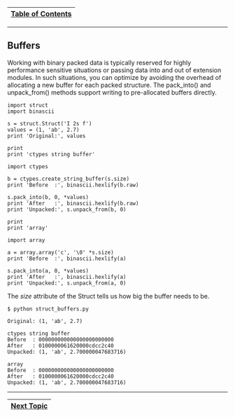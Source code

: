 |[Table of Contents](/00-Table-of-Contents.md)|
|---|

---

## Buffers

Working with binary packed data is typically reserved for highly performance sensitive situations or passing data into and out of extension modules. In such situations, you can optimize by avoiding the overhead of allocating a new buffer for each packed structure. The pack\_into\(\) and unpack\_from\(\) methods support writing to pre-allocated buffers directly.

```text
import struct
import binascii

s = struct.Struct('I 2s f')
values = (1, 'ab', 2.7)
print 'Original:', values

print
print 'ctypes string buffer'

import ctypes

b = ctypes.create_string_buffer(s.size)
print 'Before  :', binascii.hexlify(b.raw)

s.pack_into(b, 0, *values)
print 'After   :', binascii.hexlify(b.raw)
print 'Unpacked:', s.unpack_from(b, 0)

print
print 'array'

import array

a = array.array('c', '\0' *s.size)
print 'Before  :', binascii.hexlify(a)

s.pack_into(a, 0, *values)
print 'After   :', binascii.hexlify(a)
print 'Unpacked:', s.unpack_from(a, 0)
```

The  _size_  attribute of the Struct tells us how big the buffer needs to be.

```text
$ python struct_buffers.py

Original: (1, 'ab', 2.7)

ctypes string buffer
Before  : 000000000000000000000000
After   : 0100000061620000cdcc2c40
Unpacked: (1, 'ab', 2.700000047683716)

array
Before  : 000000000000000000000000
After   : 0100000061620000cdcc2c40
Unpacked: (1, 'ab', 2.700000047683716)
```

---

|[Next Topic](/08-advanced-functionality/endianess.md)|
|---|
